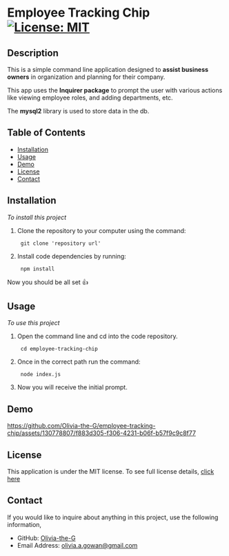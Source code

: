 # Employee Tracking Chip [![License: MIT](https://img.shields.io/badge/License-MIT-yellow?style=flat-square&link=https%3A%2F%2Fopensource.org%2Flicense%2Fmit%2F)](https://opensource.org/license/mit/)

## Description 
This is a simple command line application designed to **assist business owners** in organization and planning for their company. 

This app uses the **Inquirer package** to prompt the user with various actions like viewing employee roles, and adding departments, etc.

The **mysql2** library is used to store data in the db.

## Table of Contents

- [Installation](#installation)
- [Usage](#usage)
- [Demo](#demo)
- [License](#license)
- [Contact](#contact)

## Installation
*To install this project*

1. Clone the repository to your computer using the command:

        git clone 'repository url'


2. Install code dependencies by running:

        npm install

Now you should be all set 👍

## Usage
*To use this project*

1. Open the command line and cd into the code repository.

        cd employee-tracking-chip

2. Once in the correct path run the command:

        node index.js

3. Now you will receive the initial prompt. 

## Demo

https://github.com/Olivia-the-G/employee-tracking-chip/assets/130778807/f883d305-f306-4231-b06f-b57f9c9c8f77


## License
This application is under the MIT license. To see full license details, [click here](https://opensource.org/license/mit/)

## Contact
If you would like to inquire about anything in this project, use the following information,
- GitHub: [Olivia-the-G](https://github.com/Olivia-the-G)
- Email Address: olivia.a.gowan@gmail.com
